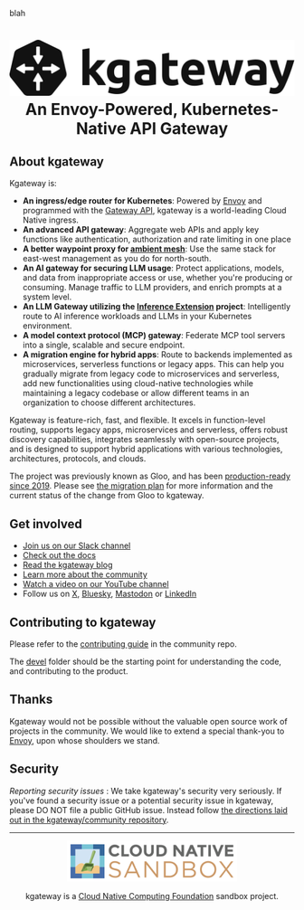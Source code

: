 blah

<h1 align="center">
  <picture>
    <source media="(prefers-color-scheme: dark)" srcset="https://raw.githubusercontent.com/kgateway-dev/kgateway.dev/main/static/logo-dark.svg" alt="kgateway" width="400">
    <source media="(prefers-color-scheme: light)" srcset="https://raw.githubusercontent.com/kgateway-dev/kgateway.dev/main/static/logo.svg" alt="kgateway" width="400">
    <img alt="kgateway" src="https://raw.githubusercontent.com/kgateway-dev/kgateway.dev/main/static/logo.svg">
  </picture>
  <br/>
  An Envoy-Powered, Kubernetes-Native API Gateway
</h1>

## About kgateway

Kgateway is:

* **An ingress/edge router for Kubernetes**: Powered by [Envoy](https://www.envoyproxy.io) and programmed with the [Gateway API](https://gateway-api.sigs.k8s.io/), kgateway is a world-leading Cloud Native ingress.
* **An advanced API gateway**: Aggregate web APIs and apply key functions like authentication, authorization and rate limiting in one place
* **A better waypoint proxy for [ambient mesh](https://ambientmesh.io/)**: Use the same stack for east-west management as you do for north-south.
* **An AI gateway for securing LLM usage**: Protect applications, models, and data from inappropriate access or use, whether you're producing or consuming. Manage traffic to LLM providers, and enrich prompts at a system level.
* **An LLM Gateway utilizing the [Inference Extension](https://gateway-api-inference-extension.sigs.k8s.io/) project**: Intelligently route to AI inference workloads and LLMs in your Kubernetes environment.
* **A model context protocol (MCP) gateway**: Federate MCP tool servers into a single, scalable and secure endpoint.
* **A migration engine for hybrid apps**: Route to backends implemented as microservices, serverless functions or legacy apps. This can help you gradually migrate from legacy code to microservices and serverless, add new functionalities using cloud-native technologies while maintaining a legacy codebase or allow different teams in an organization to choose different architectures.

Kgateway is feature-rich, fast, and flexible. It excels in function-level routing, supports legacy apps, microservices and serverless, offers robust discovery capabilities, integrates seamlessly with open-source projects, and is designed to support hybrid applications with various technologies, architectures, protocols, and clouds.

The project was previously known as Gloo, and has been [production-ready since 2019](https://www.solo.io/blog/announcing-gloo-1-0-a-production-ready-envoy-based-api-gateway). Please see [the migration plan](https://github.com/kgateway-dev/kgateway/issues/10363) for more information and the current status of the change from Gloo to kgateway.

## Get involved
- [Join us on our Slack channel](https://kgateway.dev/slack/)
- [Check out the docs](https://kgateway.dev/docs)
- [Read the kgateway blog](https://kgateway.dev/blog/)
- [Learn more about the community](https://github.com/kgateway-dev/community)
- [Watch a video on our YouTube channel](https://www.youtube.com/@kgateway-dev)
- Follow us on [X](https://x.com/kgatewaydev), [Bluesky](https://bsky.app/profile/kgateway.dev), [Mastodon](https://mastodon.social/@kgateway) or [LinkedIn](https://www.linkedin.com/company/kgateway/)

## Contributing to kgateway
Please refer to the [contributing guide](https://github.com/kgateway-dev/community/blob/main/CONTRIBUTING.md) in the community repo.

The [devel](devel) folder should be the starting point for understanding the code, and contributing to the product.

## Thanks
Kgateway would not be possible without the valuable open source work of projects in the community. We would like to extend a special thank-you to [Envoy](https://www.envoyproxy.io), upon whose shoulders we stand.

## Security
*Reporting security issues* : We take kgateway's security very seriously. If you've found a security issue or a potential security issue in kgateway, please DO NOT file a public GitHub issue. Instead follow [the directions laid out in the kgateway/community repository](https://github.com/kgateway-dev/community/blob/main/CVE.md).

---

<div align="center">
    <img src="https://raw.githubusercontent.com/cncf/artwork/main/other/cncf-sandbox/horizontal/color/cncf-sandbox-horizontal-color.svg" width="300" alt="Cloud Native Computing Foundation logo"/>
    <p>kgateway is a <a href="https://cncf.io">Cloud Native Computing Foundation</a> sandbox project.</p>
</div>
